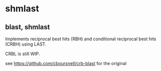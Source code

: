 # shmlast
## blast, shmlast

Implements reciprocal best hits (RBH) and conditional reciprocal best hits (CRBH) using LAST.

CRBL is still WIP.

see https://github.com/cboursnell/crb-blast for the original
